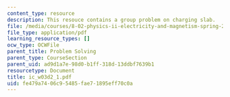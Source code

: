 ```yaml
---
content_type: resource
description: This resouce contains a group problem on charging slab.
file: /media/courses/8-02-physics-ii-electricity-and-magnetism-spring-2007/fe479a7406c95485fae71895eff70c0a_ic_w03d2_1.pdf
file_type: application/pdf
learning_resource_types: []
ocw_type: OCWFile
parent_title: Problem Solving
parent_type: CourseSection
parent_uid: ad9d1a7e-98d0-b1ff-318d-13ddbf7639b1
resourcetype: Document
title: ic_w03d2_1.pdf
uid: fe479a74-06c9-5485-fae7-1895eff70c0a
---
```

